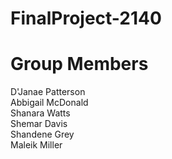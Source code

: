 # FinalProject-2140
  # Group Members
 D'Janae Patterson\
 Abbigail McDonald\
 Shanara Watts\
 Shemar Davis\
 Shandene Grey\
 Maleik Miller

